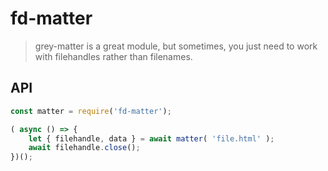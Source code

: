 # fd-matter

> grey-matter is a great module, but sometimes, you just need to work with filehandles rather than filenames.

## API

```js
const matter = require('fd-matter');

( async () => {
	let { filehandle, data } = await matter( 'file.html' );
	await filehandle.close();
})();

```




